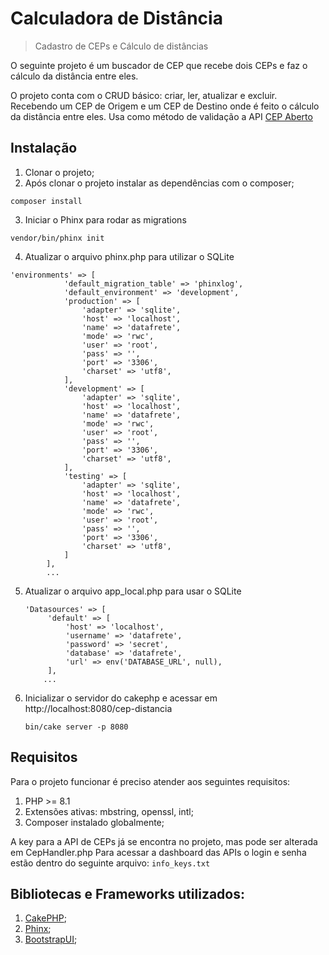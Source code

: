 # Calculadora de Distância
> Cadastro de CEPs e Cálculo de distâncias

O seguinte projeto é um buscador de CEP que recebe dois CEPs e faz o cálculo da distância entre eles.

O projeto conta com o CRUD básico: criar, ler, atualizar e excluir. Recebendo um CEP de Origem e um CEP de Destino onde é feito o cálculo da distância entre eles. Usa como método de validação a API [CEP Aberto](https://cepaberto.com/) 

## Instalação

1. Clonar o projeto;
2. Após clonar o projeto instalar as dependências com o composer;
```
composer install
```
3. Iniciar o Phinx para rodar as migrations
```
vendor/bin/phinx init
```
4. Atualizar o arquivo phinx.php para utilizar o SQLite
```
'environments' => [
            'default_migration_table' => 'phinxlog',
            'default_environment' => 'development',
            'production' => [
                'adapter' => 'sqlite',
                'host' => 'localhost',
                'name' => 'datafrete',
                'mode' => 'rwc',
                'user' => 'root',
                'pass' => '',
                'port' => '3306',
                'charset' => 'utf8',
            ],
            'development' => [
                'adapter' => 'sqlite',
                'host' => 'localhost',
                'name' => 'datafrete',
                'mode' => 'rwc',
                'user' => 'root',
                'pass' => '',
                'port' => '3306',
                'charset' => 'utf8',
            ],
            'testing' => [
                'adapter' => 'sqlite',
                'host' => 'localhost',
                'name' => 'datafrete',
                'mode' => 'rwc',
                'user' => 'root',
                'pass' => '',
                'port' => '3306',
                'charset' => 'utf8',
            ]
        ],
        ...
```
5. Atualizar o arquivo app_local.php para usar o SQLite
   ```
   'Datasources' => [
        'default' => [
            'host' => 'localhost',
            'username' => 'datafrete',
            'password' => 'secret',
            'database' => 'datafrete', 
            'url' => env('DATABASE_URL', null),
        ],
       ...
   ```
6. Inicializar o servidor do cakephp e acessar em http://localhost:8080/cep-distancia
   ```
   bin/cake server -p 8080
   ```

## Requisitos

Para o projeto funcionar é preciso atender aos seguintes requisitos: 

1. PHP >= 8.1
2. Extensões ativas: mbstring, openssl, intl;
3. Composer instalado globalmente;

A key para a API de CEPs já se encontra no projeto, mas pode ser alterada em CepHandler.php
Para acessar a dashboard das APIs o login e senha estão dentro do seguinte arquivo: `info_keys.txt`


## Bibliotecas e Frameworks utilizados: 

1. [CakePHP](https://book.cakephp.org/5/en/index.html);
2. [Phinx](https://book.cakephp.org/phinx/0/en/intro.html);
3. [BootstrapUI](https://github.com/FriendsOfCake/bootstrap-ui);
